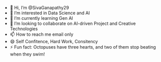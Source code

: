 - 👋 Hi, I’m @SivaGanapathy29
- 👀 I’m interested in Data Science and AI
- 🌱 I’m currently learning Gen AI
- 💞️ I’m looking to collaborate on AI-driven Project and Creative Technologies
- 📫 How to reach me email only
- 😄 Self Confitence, Hard Work, Consitency
- ⚡ Fun fact: Octopuses have three hearts, and two of them stop beating when they swim!

<!---
SivaGanapathy29/SivaGanapathy29 is a ✨ special ✨ repository because its `README.md` (this file) appears on your GitHub profile.
You can click the Preview link to take a look at your changes.
--->
